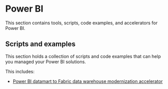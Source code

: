 # Power BI
This section contains tools, scripts, code examples, and accelerators for Power BI.

## Scripts and examples

This section holds a collection of scripts and code examples that can help you managed your Power BI solutions. 

This includes:
- [Power BI datamart to Fabric data warehouse modernization accelerator](./datamart/README.md)